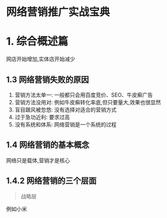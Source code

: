 # 网络营销推广实战宝典

# 1. 综合概述篇

网店开始增加,实体店开始减少

## 1.3 网络营销失败的原因

1. 营销方法太单一: 一般都只会用百度竞价、SEO、牛皮癣广告
2. 营销方法没用对: 例如牛皮癣转化率底,但只要量大,效果也很显然
3. 盲目跟风被忽悠: 没有选择对适合的营销方式
4. 过于急功近利: 要求过高
5. 没有系统和体系: 网络营销是一个系统的过程

## 1.4 网络营销的基本概念

网络只是载体,营销才是核心

## 1.4.2 网络营销的三个层面

> 战略层

例如小米 